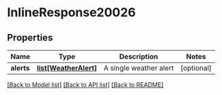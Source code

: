 # InlineResponse20026

## Properties
Name | Type | Description | Notes
------------ | ------------- | ------------- | -------------
**alerts** | [**list[WeatherAlert]**](WeatherAlert.md) | A single weather alert | [optional] 

[[Back to Model list]](../README.md#documentation-for-models) [[Back to API list]](../README.md#documentation-for-api-endpoints) [[Back to README]](../README.md)

